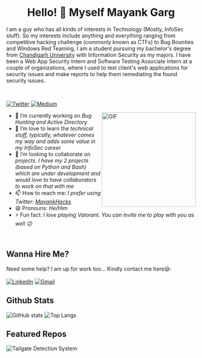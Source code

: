 <br>
<br>
<h1 align="center">Hello! 👋 Myself Mayank Garg </h1>

<p aligh="left">I am a guy who has all kinds of interests in Technology (Mostly, InfoSec stuff). So my interests include anything and everything ranging from competitive hacking challenge (commonly known as CTFs) to Bug Bounties and Windows Red Teaming. I am a student pursuing my bachelor's degree from <a href='https://www.cuchd.in/'>Chandigarh University</a> with Information Security as my majors. I have been a Web App Security Intern and Software Testing Associate Intern at a couple of organizations, where I used to test client's web applications for security issues and make reports to help them remediating the found security issues.</p>

<br>

[![Twitter](https://img.shields.io/static/v1?style=for-the-badge&logo=twitter&label=Twitter&message=MayankHacks&color=blue)](https://twitter.com/MayankHacks)
[![Medium](https://img.shields.io/static/v1?style=for-the-badge&logo=circle&label=Medium&message=0xmayankgarg&color=black)](https://0xmayankgarg.medium.com)


<img align="right" alt="GIF" src="https://media.giphy.com/media/YTDZakyAorkLDYqN0q/giphy.gif" width='250' />

- 🔭 I’m currently working on _Bug Hunting and Active Directory_
- 🌱 I’m love to learn the _technical stuff, typically, whatever comes my way and adds some value in my InfoSec career_
- 👯 I’m looking to collaborate on _projects. I have my 2 projects (based on Python and Bash) which are under development and would love to have collaborators to work on that with me_
- 📫 How to reach me: _I prefer using Twitter: <a href='https://twitter.com/MayankHacks'>MayankHacks</a>_
- 😄 Pronouns: _He/Him_
- ⚡ Fun fact: _I love playing Valorant. You can invite me to play with you as well :wink:_

<br>

## Wanna Hire Me?
Need some help? I am up for work too... Kindly contact me here😃:
<br>
<br>
[![LinkedIn](https://img.shields.io/static/v1?style=for-the-badge&logo=linkedin&label=LinkedIn&message=iMayankGarg&color=blue)](https://linkedin.com/in/imayankgarg)
[![Gmail](https://img.shields.io/static/v1?style=for-the-badge&logo=gmail&label=Gmail&message=gargmayank697@gmail.com&color=red)](mailto:gargmayank697@gmail.com)


## Github Stats

![GitHub stats](https://github-readme-stats.vercel.app/api?username=mayankgarg0987&show_icons=true&theme=vue-dark&count_private=true)
![Top Langs](https://github-readme-stats.vercel.app/api/top-langs/?username=mayankgarg0987&count_private=true&theme=vue-dark&layout=compact)


## Featured Repos

![Tailgate Detection System](https://github-readme-stats.vercel.app/api/pin/?username=mayankgarg0987&repo=tailgating-detection-system&theme=vue-dark)
